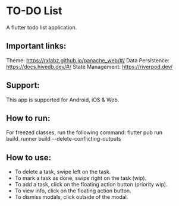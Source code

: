 # TO-DO List

A flutter todo list application.

## Important links:

Theme: https://rxlabz.github.io/panache_web/#/
Data Persistence: https://docs.hivedb.dev/#/
State Management: https://riverpod.dev/

## Support:

This app is supported for Android, iOS & Web.

## How to run:

For freezed classes, run the following command:
flutter pub run build_runner build --delete-conflicting-outputs

## How to use:

- To delete a task, swipe left on the task.
- To mark a task as done, swipe right on the task (wip).
- To add a task, click on the floating action button (priority wip).
- To view info, click on the floating action button.
- To dismiss modals, click outside of the modal.


